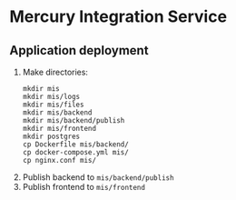﻿# Mercury Integration Service
## Application deployment
   1. Make directories:
      ```
      mkdir mis
      mkdir mis/logs
      mkdir mis/files
      mkdir mis/backend
      mkdir mis/backend/publish
      mkdir mis/frontend
      mkdir postgres
      cp Dockerfile mis/backend/
      cp docker-compose.yml mis/
      cp nginx.conf mis/
      
      ```
   1. Publish backend to `mis/backend/publish`
   1. Publish frontend to `mis/frontend`